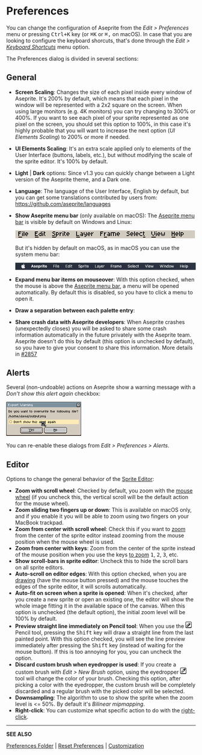 # Preferences

You can change the configuration of Aseprite from the *Edit >
Preferences* menu or pressing <kbd>Ctrl+K</kbd> key (or <kbd>⌘K</kbd>
or <kbd>⌘,</kbd> on macOS). In case that you are looking to configure
the keyboard shorcuts, that's done through
the *Edit > [Keyboard Shortcuts](keyboard-shortcuts.md)* menu option.

The Preferences dialog is divided in several sections:

## General

* **Screen Scaling**: Changes the size of each pixel inside every
  window of Aseprite. It's 200% by default, which means that each
  pixel in the window will be represented with a 2x2 square on the
  screen. When using large monitors (e.g. 4K monitors) you can try
  changing to 300% or 400%. If you want to see each pixel of your
  sprite represented as one pixel on the screen, you should set this
  option to 100%, in this case it's highly probable that you will want
  to increase the next option (*UI Elements Scaling*) to 200% or more
  if needed.
* **UI Elements Scaling**: It's an extra scale applied only to elements
  of the User Interface (buttons, labels, etc.), but without modifying
  the scale of the sprite editor. It's 100% by default.
* **Light** | **Dark** options: Since v1.3 you can quickly change between
  a Light version of the Aseprite theme, and a Dark one.
* **Language**: The language of the User Interface, English by default,
  but you can get some translations contributed by users from:
  https://github.com/aseprite/languages
* **Show Aseprite menu bar** (only available on macOS): The [Aseprite
  menu bar](menu-bar.md) is visible by default on Windows and Linux:

    ![Aseprite Menu Bar](menu-bar/aseprite-menubar.png)

  But it's hidden by default on macOS, as in macOS you can use the
  system menu bar:

    ![macOS Menu Bar](menu-bar/macos-menubar.png)

* **Expand menu bar items on mouseover**: With this option checked,
  when the mouse is above the [Aseprite menu bar](menu-bar.md), a menu
  will be opened automatically. By default this is disabled, so you
  have to click a menu to open it.
* **Draw a separation between each palette entry**:
* **Share crash data with Aseprite developers**: When Aseprite crashes
  (unexpectedly closes) you will be asked to share some crash
  information automatically in the future privately with the Aseprite
  team. Aseprite doesn't do this by default (this option is unchecked
  by default), so you have to give your consent to share this
  information.  More details in
  [#2857](https://github.com/aseprite/aseprite/issues/2857)

## Alerts

Several (non-undoable) actions on Aseprite show a warning message with
a *Don't show this alert again* checkbox:

![Alert example](preferences/show-alert.png)

You can re-enable these dialogs from *Edit > Preferences > Alerts*.

## Editor

Options to change the general behavior of the [Sprite Editor](sprite-editor.md):

* **Zoom with scroll wheel**: Checked by default, you zoom with the
  [mouse wheel](mouse-wheel.md) (if you uncheck this, the vertical scroll will be the
  default action for the mouse wheel).
* **Zoom sliding two fingers up or down**: This is available on macOS
  only, and if you enable it you will be able to zoom using two
  fingers on your MacBook trackpad.
* **Zoom from center with scroll wheel**: Check this if you want to
  [zoom](zoom.md) from the center of the sprite editor instead zooming
  from the mouse position when the mouse wheel is used.
* **Zoom from center with keys**: Zoom from the center of the sprite
  instead of the mouse position when you use the keys
  [to zoom](zoom.md) <kbd>1</kbd>, <kbd>2</kbd>, <kbd>3</kbd>, etc.
* **Show scroll-bars in sprite editor**: Uncheck this to hide the
  scroll bars on all sprite editors.
* **Auto-scroll on editor edges**: With this option checked, when you
  are [drawing](drawing.md) (have the mouse button pressed) and the
  mouse touches the edges of the sprite editor, it will scrolls
  automatically.
* **Auto-fit on screen when a sprite is opened**: When it's checked,
  after you create a new sprite or open an existing one, the editor
  will show the whole image fitting it in the available space of the
  canvas. When this option is unchecked (the default option), the
  initial zoom level will be 100% by default.
* **Preview straight line immediately on Pencil tool**: When you use
  the ![Pencil icon](tools/pencil-tool.png) Pencil tool, pressing
  the <kbd>Shift</kbd> key will draw a straight line from the last painted
  point. With this option checked, you will see the line preview
  immediately after pressing the <kbd>Shift</kbd> key (instead of
  waiting for the mouse button). If this is too annoying for you, you
  can uncheck the option.
* **Discard custom brush when eyedropper is used**: If you create a
  custom brush with *Edit > New Brush* option, using the eyedropper
  ![Eyedropper tool icon](tools/eyedropper-tool.png) tool will change
  the color of your brush. Checking this option, after picking a color
  with the eyedropper, the custom brush will be completely discarded
  and a regular brush with the picked color will be selected.
* **Downsampling**: The algorithm to use to show the sprite when the
  zoom level is <= 50%. By default it's *Bilinear mipmapping*.
* **Right-click**: You can customize what specific action to do with
  the [right-click](right-click.md).

---

**SEE ALSO**

[Preferences Folder](preferences-folder.md) |
[Reset Preferences](reset-preferences.md) |
[Customization](customization.md)

